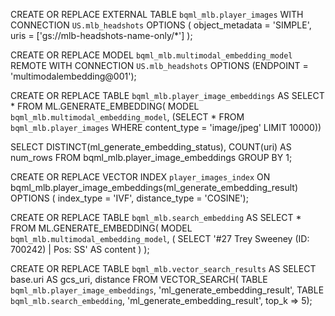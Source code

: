 
CREATE OR REPLACE EXTERNAL TABLE `bqml_mlb.player_images`
WITH CONNECTION `US.mlb_headshots`
OPTIONS
  ( object_metadata = 'SIMPLE',
    uris = ['gs://mlb-headshots-name-only/*']
  );


  CREATE OR REPLACE MODEL `bqml_mlb.multimodal_embedding_model`
  REMOTE WITH CONNECTION `US.mlb_headshots`
  OPTIONS (ENDPOINT = 'multimodalembedding@001');

CREATE OR REPLACE TABLE `bqml_mlb.player_image_embeddings`
AS
SELECT *
FROM
  ML.GENERATE_EMBEDDING(
    MODEL `bqml_mlb.multimodal_embedding_model`,
    (SELECT * FROM `bqml_mlb.player_images` WHERE content_type = 'image/jpeg' LIMIT 10000))


SELECT DISTINCT(ml_generate_embedding_status),
  COUNT(uri) AS num_rows
FROM bqml_mlb.player_image_embeddings
GROUP BY 1;



CREATE OR REPLACE
  VECTOR INDEX `player_images_index`
ON
  bqml_mlb.player_image_embeddings(ml_generate_embedding_result)
  OPTIONS (
    index_type = 'IVF',
    distance_type = 'COSINE');



CREATE OR REPLACE TABLE `bqml_mlb.search_embedding`
AS
SELECT * FROM ML.GENERATE_EMBEDDING(
  MODEL `bqml_mlb.multimodal_embedding_model`,
  (
    SELECT '#27 Trey Sweeney (ID: 700242) | Pos: SS' AS content
  )
);


CREATE OR REPLACE TABLE `bqml_mlb.vector_search_results` AS
SELECT base.uri AS gcs_uri, distance
FROM
  VECTOR_SEARCH(
    TABLE `bqml_mlb.player_image_embeddings`,
    'ml_generate_embedding_result',
    TABLE `bqml_mlb.search_embedding`,
    'ml_generate_embedding_result',
    top_k => 5);
